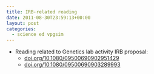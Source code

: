 ```yaml
---
title: IRB-related reading
date: 2011-08-30T23:59:13+00:00
layout: post
categories:
  - science ed vpgsim
---
```

  * Reading related to Genetics lab activity IRB proposal:
    * [doi.org/10.1080/09500690902951429]( http://doi.org/10.1080/09500690902951429) 
    * [doi.org/10.1080/09500690903289993]( http://doi.org/10.1080/09500690903289993)
